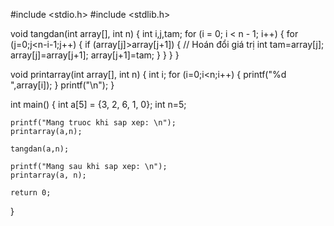#include <stdio.h>
#include <stdlib.h>

void tangdan(int array[], int n)
{
    int i,j,tam;
    for (i = 0; i < n - 1; i++)
        {
            for (j=0;j<n-i-1;j++)
            {
                if (array[j]>array[j+1])
                {
                // Hoán đổi giá trị
                int tam=array[j];
                array[j]=array[j+1];
                array[j+1]=tam;
                }
            }
        }
}

void printarray(int array[], int n)
{
    int i;
    for (i=0;i<n;i++)
    {
        printf("%d ",array[i]);
    }
    printf("\n");
}

int main()
{
    int a[5] = {3, 2, 6, 1, 0};
    int n=5;

    printf("Mang truoc khi sap xep: \n");
    printarray(a,n);

    tangdan(a,n);

    printf("Mang sau khi sap xep: \n");
    printarray(a, n);

    return 0;
}

